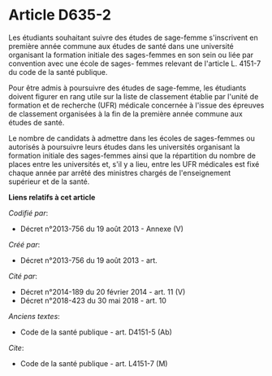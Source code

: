 # Article D635-2

Les étudiants souhaitant suivre des études de sage-femme s'inscrivent en première année commune aux études de santé dans une
université organisant la formation initiale des sages-femmes en son sein ou liée par convention avec une école de sages-
femmes relevant de l'article L. 4151-7 du code de la santé publique.

Pour être admis à poursuivre des études de sage-femme, les étudiants doivent figurer en rang utile sur la liste de classement
établie par l'unité de formation et de recherche (UFR) médicale concernée à l'issue des épreuves de classement organisées à
la fin de la première année commune aux études de santé.

Le nombre de candidats à admettre dans les écoles de sages-femmes ou autorisés à poursuivre leurs études dans les universités
organisant la formation initiale des sages-femmes ainsi que la répartition du nombre de places entre les universités et, s'il
y a lieu, entre les UFR médicales est fixé chaque année par arrêté des ministres chargés de l'enseignement supérieur et de la
santé.

**Liens relatifs à cet article**

_Codifié par_:

  - Décret n°2013-756 du 19 août 2013 -  Annexe (V)

_Créé par_:

  - Décret n°2013-756 du 19 août 2013 - art.

_Cité par_:

  - Décret n°2014-189 du 20 février 2014 - art. 11 (V)
  - Décret n°2018-423 du 30 mai 2018 - art. 10

_Anciens textes_:

  - Code de la santé publique - art. D4151-5 (Ab)

_Cite_:

  - Code de la santé publique - art. L4151-7 (M)

